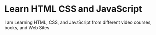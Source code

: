 # Learn HTML CSS and JavaScript

I am Learning HTML, CSS, and JavaScript from different video courses, books, and Web Sites
